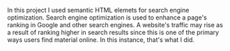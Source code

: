 In this project I used semantic HTML elemets for search engine optimization. Search engine optimization is used to enhance a page's ranking in Google and other search engines. A website's traffic may rise as a result of ranking higher in search results since this is one of the primary ways users find material online. In this instance, that's what I did.
